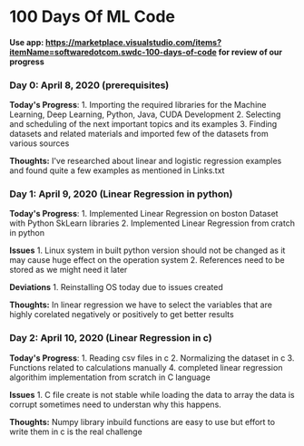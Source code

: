 # 100 Days Of ML Code 
#### Use app: https://marketplace.visualstudio.com/items?itemName=softwaredotcom.swdc-100-days-of-code for review of our progress
### Day 0: April 8, 2020 (prerequisites)

**Today's Progress**: 
    1. Importing the required libraries for the Machine Learning, Deep Learning, Python, Java, CUDA Development 
    2. Selecting and scheduling of the next important topics and its examples
    3. Finding datasets and related materials and imported few of the datasets from various sources

**Thoughts:** I've researched about linear and logistic regression examples and found quite a few examples as mentioned in Links.txt

### Day 1: April 9, 2020 (Linear Regression in python)
**Today's Progress**: 
    1. Implemented Linear Regression on boston Dataset with Python SkLearn libraries
    2. Implemented Linear Regression from cratch in python 

**Issues**
    1. Linux system in built python version should not be changed as it may cause huge effect on the operation system
    2. References need to be stored as we might need it later

**Deviations**
    1. Reinstalling OS today due to issues created 

**Thoughts:** In linear regression we have to select the variables that are highly corelated negatively or positively to get better results  

### Day 2: April 10, 2020 (Linear Regression in c)
**Today's Progress**: 
    1. Reading csv files in c
    2. Normalizing the dataset in c 
    3. Functions related to calculations manually
    4. completed linear regression algorithim implementation from scratch in C language
    
**Issues**
    1. C file create is not stable while loading the data to array the data is corrupt sometimes need to understan why this happens.

**Thoughts:** Numpy library inbuild functions are easy to use but effort to write them in c is the real challenge
